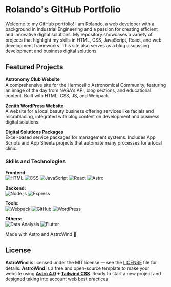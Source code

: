 # Rolando's GitHub Portfolio

Welcome to my GitHub portfolio! I am Rolando, a web developer with a background in Industrial Engineering and a passion for creating efficient and innovative digital solutions. My repository showcases a variety of projects that highlight my skills in HTML, CSS, JavaScript, React, and web development frameworks. This site also serves as a blog discussing development and business digital solutions.

## Featured Projects

**Astronomy Club Website**  
A comprehensive site for the Hermosillo Astronomical Community, featuring an image of the day from NASA's API, blog sections, and educational content. Built with HTML, CSS, JS, and Webpack.

**Zenith WordPress Website**  
A website for a local beauty business offering services like facials and microblading, integrated with blog content on development and business digital solutions.

**Digital Solutions Packages**  
Excel-based service packages for management systems. Includes App Scripts and App Sheets projects that automate many processes for a local clinic.

### Skills and Technologies

**Frontend:**  
![HTML](https://img.shields.io/badge/HTML5-E34F26?style=flat-square&logo=html5&logoColor=white) 
![CSS](https://img.shields.io/badge/CSS3-1572B6?style=flat-square&logo=css3&logoColor=white) 
![JavaScript](https://img.shields.io/badge/JavaScript-F7DF1E?style=flat-square&logo=javascript&logoColor=black) 
![React](https://img.shields.io/badge/React-61DAFB?style=flat-square&logo=react&logoColor=black) 
![Astro](https://img.shields.io/badge/Astro-FF5A03?style=flat-square&logo=astro&logoColor=white)

**Backend:**  
![Node.js](https://img.shields.io/badge/Node.js-339933?style=flat-square&logo=node.js&logoColor=white) 
![Express](https://img.shields.io/badge/Express-000000?style=flat-square&logo=express&logoColor=white)

**Tools:**  
![Webpack](https://img.shields.io/badge/Webpack-8DD6F9?style=flat-square&logo=webpack&logoColor=black) 
![GitHub](https://img.shields.io/badge/GitHub-181717?style=flat-square&logo=github&logoColor=white) 
![WordPress](https://img.shields.io/badge/WordPress-21759B?style=flat-square&logo=wordpress&logoColor=white)

**Others:**  
![Data Analysis](https://img.shields.io/badge/Data_Analysis-4B8BBE?style=flat-square&logo=python&logoColor=white) 
![Flutter](https://img.shields.io/badge/Flutter-02569B?style=flat-square&logo=flutter&logoColor=white)



Made with Astro and AstroWind 🚀 

## License

**AstroWind** is licensed under the MIT license — see the [LICENSE](./LICENSE.md) file for details.
**AstroWind** is a free and open-source template to make your website using **[Astro 4.0](https://astro.build/) + [Tailwind CSS](https://tailwindcss.com/)**. Ready to start a new project and designed taking into account web best practices.
